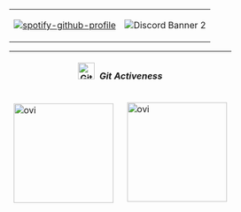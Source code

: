 
<table align="center" style="border-collapse:collapse; border: none;">
<tbody>
<tr>
<td>

[![spotify-github-profile](https://spotify-github-profile.vercel.app/api/view?uid=21jhc4sqkncn446f4ekei4izy&cover_image=true&theme=natemoo-re&bar_color=53b14f&bar_color_cover=false)](https://spotify-github-profile.vercel.app/api/view?uid=21jhc4sqkncn446f4ekei4izy&redirect=true)
</td>
<td>

![Discord Banner 2](https://discordapp.com/api/guilds/488813043275268108/widget.png?style=banner2)
</td>
</tr>
</tbody>
</table>




</table>

<table align="center" style="border-collapse:collapse; border: none;">
<thead>
        <tr>
            <th colspan="2"><p style="text-align: center">
            <img src="https://media.giphy.com/media/W5eoZHPpUx9sapR0eu/giphy.gif" width="30px" alt="Git"/>&nbsp;
            <i><b>Git Activeness</b></i>
            </th>
        </tr>
</thead>
<tbody style="border-style: none">
        <tr>
            <td>
            <p>
            <img src="https://github-readme-stats.vercel.app/api/top-langs?username=Csabusr&show_icons=true&locale=en&layout=compact&theme=chartreuse-dark" alt="ovi" height="180" />
            </p>
            </td>
            <td>
            <p>&nbsp;
            <img src="https://github-readme-stats.vercel.app/api?username=Csabusr&show_icons=true&locale=en&theme=chartreuse-dark" alt="ovi" height="180"/>
            </p>
            </td>
        </tr>
    </tbody>
</table>

